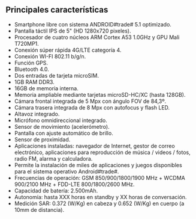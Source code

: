 ## Principales características

* Smartphone libre con sistema ANDROID#trade# 5.1 optimizado.
* Pantalla táctil IPS de 5" (HD 1280x720 pixeles).
* Procesador de cuatro núcleos ARM Cortex A53 1.0GHz y GPU Mali T720MP1.
* Conexión súper rápida 4G/LTE categoría 4.
* Conexión WI-FI 802.11 b/g/n.
* Función GPS.
* Bluetooth 4.0.
* Dos entradas de tarjeta microSIM.
* 1GB RAM DDR3.
* 16GB de memoria interna.
* Memoria ampliable mediante tarjetas microSD-HC/XC (hasta 128GB).
* Cámara frontal integrada de 5 Mpx con ángulo FOV de 84,3º.
* Cámara trasera integrada de 8 Mpx con autofocus y flash LED.
* Altavoz integrado.
* Micrófono omnidireccional integrado.
* Sensor de movimiento (acelerómetro).
* Pantalla con ajuste automático de brillo.
* Sensor de proximidad.
* Aplicaciones instaladas: navegador de Internet, gestor de correo electrónico, aplicaciones para reproducción de música / videos / fotos, radio FM, alarma y calculadora.
* Permite la instalación de miles de aplicaciones y juegos disponibles para el sistema operativo Android#trade#.
* Frecuencias de operación: GSM 850/900/1800/1900 MHz + WCDMA 900/2100 MHz + FDD-LTE 800/1800/2600 MHz.
* Capacidad de batería: 2.500mAh.
* Autonomía: hasta XXX horas en standby y XX horas de conversación.
* Medición SAR: 0.372 (W/Kg) en cabeza y 0.652 (W/Kg) en cuerpo (a 10mm de distancia).

